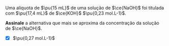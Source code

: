 Uma alíquota de $\pu{15 mL}$ de uma solução de $\ce{NaOH}$ foi titulada com $\pu{17,4 mL}$ de $\ce{KOH}$ $\pu{0,23 mol.L-1}$.

**Assinale** a alternativa que mais se aproxima da concentração da solução de $\ce{NaOH}$.

- [x] $\pu{0,27 mol.L-1}$


